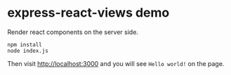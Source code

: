 express-react-views demo
========================

Render react components on the server side.

```
npm install
node index.js
```

Then visit <http://localhost:3000> and you will see `Hello world!` on the page.